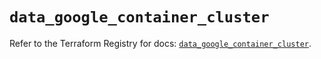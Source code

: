 # `data_google_container_cluster`

Refer to the Terraform Registry for docs: [`data_google_container_cluster`](https://registry.terraform.io/providers/hashicorp/google/6.3.0/docs/data-sources/container_cluster).

